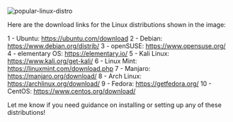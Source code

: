 ![popular-linux-distro](https://github.com/user-attachments/assets/fc0346e4-19e9-40bc-80f1-1202a3eeaaee)

Here are the download links for the Linux distributions shown in the image:


1 - Ubuntu: https://ubuntu.com/download
2 - Debian: https://www.debian.org/distrib/
3 - openSUSE: https://www.opensuse.org/
4 - elementary OS: https://elementary.io/
5 - Kali Linux: https://www.kali.org/get-kali/
6 - Linux Mint: https://linuxmint.com/download.php
7 - Manjaro: https://manjaro.org/download/
8 - Arch Linux: https://archlinux.org/download/
9 - Fedora: https://getfedora.org/
10 - CentOS: https://www.centos.org/download/


Let me know if you need guidance on installing or setting up any of these distributions!
